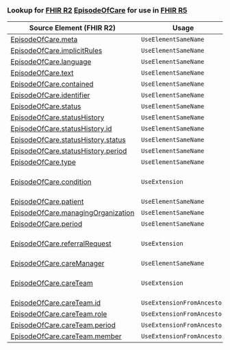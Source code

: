### Lookup for [FHIR R2](https://hl7.org/fhir/DSTU2/) [EpisodeOfCare](https://hl7.org/fhir/DSTU2/EpisodeOfCare.html) for use in [FHIR R5](https://hl7.org/fhir/R5/)

| Source Element (FHIR R2) | Usage | Target |
| -------------- | ----- | ------ |
| [EpisodeOfCare.meta](https://hl7.org/fhir/DSTU2/EpisodeOfCare.html#resource) | `UseElementSameName` | [EpisodeOfCare.meta](https://hl7.org/fhir/R5/EpisodeOfCare.html#resource) |
| [EpisodeOfCare.implicitRules](https://hl7.org/fhir/DSTU2/EpisodeOfCare.html#resource) | `UseElementSameName` | [EpisodeOfCare.implicitRules](https://hl7.org/fhir/R5/EpisodeOfCare.html#resource) |
| [EpisodeOfCare.language](https://hl7.org/fhir/DSTU2/EpisodeOfCare.html#resource) | `UseElementSameName` | [EpisodeOfCare.language](https://hl7.org/fhir/R5/EpisodeOfCare.html#resource) |
| [EpisodeOfCare.text](https://hl7.org/fhir/DSTU2/EpisodeOfCare.html#resource) | `UseElementSameName` | [EpisodeOfCare.text](https://hl7.org/fhir/R5/EpisodeOfCare.html#resource) |
| [EpisodeOfCare.contained](https://hl7.org/fhir/DSTU2/EpisodeOfCare.html#resource) | `UseElementSameName` | [EpisodeOfCare.contained](https://hl7.org/fhir/R5/EpisodeOfCare.html#resource) |
| [EpisodeOfCare.identifier](https://hl7.org/fhir/DSTU2/EpisodeOfCare.html#resource) | `UseElementSameName` | [EpisodeOfCare.identifier](https://hl7.org/fhir/R5/EpisodeOfCare.html#resource) |
| [EpisodeOfCare.status](https://hl7.org/fhir/DSTU2/EpisodeOfCare.html#resource) | `UseElementSameName` | [EpisodeOfCare.status](https://hl7.org/fhir/R5/EpisodeOfCare.html#resource) |
| [EpisodeOfCare.statusHistory](https://hl7.org/fhir/DSTU2/EpisodeOfCare.html#resource) | `UseElementSameName` | [EpisodeOfCare.statusHistory](https://hl7.org/fhir/R5/EpisodeOfCare.html#resource) |
| [EpisodeOfCare.statusHistory.id](https://hl7.org/fhir/DSTU2/EpisodeOfCare.html#resource) | `UseElementSameName` | [EpisodeOfCare.statusHistory.id](https://hl7.org/fhir/R5/EpisodeOfCare.html#resource) |
| [EpisodeOfCare.statusHistory.status](https://hl7.org/fhir/DSTU2/EpisodeOfCare.html#resource) | `UseElementSameName` | [EpisodeOfCare.statusHistory.status](https://hl7.org/fhir/R5/EpisodeOfCare.html#resource) |
| [EpisodeOfCare.statusHistory.period](https://hl7.org/fhir/DSTU2/EpisodeOfCare.html#resource) | `UseElementSameName` | [EpisodeOfCare.statusHistory.period](https://hl7.org/fhir/R5/EpisodeOfCare.html#resource) |
| [EpisodeOfCare.type](https://hl7.org/fhir/DSTU2/EpisodeOfCare.html#resource) | `UseElementSameName` | [EpisodeOfCare.type](https://hl7.org/fhir/R5/EpisodeOfCare.html#resource) |
| [EpisodeOfCare.condition](https://hl7.org/fhir/DSTU2/EpisodeOfCare.html#resource) | `UseExtension` | [http://hl7.org/fhir/1.0/StructureDefinition/extension-EpisodeOfCare.condition](StructureDefinition-ext-R2-EpisodeOfCare.condition.html) |
| [EpisodeOfCare.patient](https://hl7.org/fhir/DSTU2/EpisodeOfCare.html#resource) | `UseElementSameName` | [EpisodeOfCare.patient](https://hl7.org/fhir/R5/EpisodeOfCare.html#resource) |
| [EpisodeOfCare.managingOrganization](https://hl7.org/fhir/DSTU2/EpisodeOfCare.html#resource) | `UseElementSameName` | [EpisodeOfCare.managingOrganization](https://hl7.org/fhir/R5/EpisodeOfCare.html#resource) |
| [EpisodeOfCare.period](https://hl7.org/fhir/DSTU2/EpisodeOfCare.html#resource) | `UseElementSameName` | [EpisodeOfCare.period](https://hl7.org/fhir/R5/EpisodeOfCare.html#resource) |
| [EpisodeOfCare.referralRequest](https://hl7.org/fhir/DSTU2/EpisodeOfCare.html#resource) | `UseExtension` | [http://hl7.org/fhir/1.0/StructureDefinition/extension-EpisodeOfCare.referralRequest](StructureDefinition-ext-R2-EpisodeOfCare.referralRequest.html) |
| [EpisodeOfCare.careManager](https://hl7.org/fhir/DSTU2/EpisodeOfCare.html#resource) | `UseElementSameName` | [EpisodeOfCare.careManager](https://hl7.org/fhir/R5/EpisodeOfCare.html#resource) |
| [EpisodeOfCare.careTeam](https://hl7.org/fhir/DSTU2/EpisodeOfCare.html#resource) | `UseExtension` | [http://hl7.org/fhir/1.0/StructureDefinition/extension-EpisodeOfCare.careTeam](StructureDefinition-ext-R2-EpisodeOfCare.careTeam.html) |
| [EpisodeOfCare.careTeam.id](https://hl7.org/fhir/DSTU2/EpisodeOfCare.html#resource) | `UseExtensionFromAncestor` | - |
| [EpisodeOfCare.careTeam.role](https://hl7.org/fhir/DSTU2/EpisodeOfCare.html#resource) | `UseExtensionFromAncestor` | - |
| [EpisodeOfCare.careTeam.period](https://hl7.org/fhir/DSTU2/EpisodeOfCare.html#resource) | `UseExtensionFromAncestor` | - |
| [EpisodeOfCare.careTeam.member](https://hl7.org/fhir/DSTU2/EpisodeOfCare.html#resource) | `UseExtensionFromAncestor` | - |
